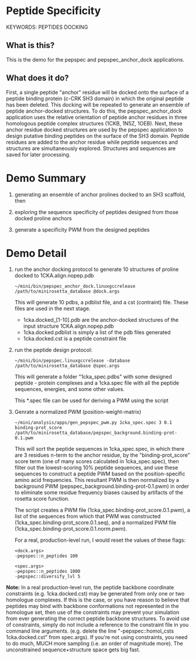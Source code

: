 # Peptide Specificity
KEYWORDS: PEPTIDES DOCKING
## What is this?
This is the demo for the pepspec and pepspec_anchor_dock applications.

## What does it do?
First, a single peptide "anchor" residue will be docked onto the surface of a peptide binding protein (c-CRK SH3 domain) in which the original peptide has been deleted. This docking will be repeated to generate an ensemble of peptide anchor-docked structures. To do this, the pepspec_anchor_dock application uses the relative orientation of peptide anchor residues in three homologous peptide complex structures (1CKB, 1N5Z, 1OEB).
Next, these anchor residue docked structures are used by the pepspec application to design putative binding peptides on the surface of the SH3 domain. Peptide residues are added to the anchor residue while peptide sequences and structures are simultaneously explored. Structures and sequences are saved for later processing.

# Demo Summary 
1. generating an ensemble of anchor prolines docked to an SH3 scaffold, then

2. exploring the sequence specificity of peptides designed from those docked proline anchors

3. generate a specificity PWM from the designed peptides

# Demo Detail
1. run the anchor docking protocol to generate 10 structures of proline docked to 1CKA.align.nopep.pdb
    ```
    ~/mini/bin/pepspec_anchor_dock.linuxgccrelease /path/to/minirosetta_database @dock.args
    ```

    This will generate 10 pdbs, a pdblist file, and a cst (contraint) file. These files are used in the next stage.

    - 1cka.docked_[1-10].pdb are the anchor-docked structures of the input structure 1CKA.align.nopep.pdb
    - 1cka.docked.pdblist is simply a list of the pdb files generated
    - 1cka.docked.cst is a peptide constraint file

2. run the peptide design protocol:
    ```
    ~/mini/bin/pepspec.linuxgccrelease -database /path/to/minirosetta_database @spec.args
    ```

    This will generate a folder "1cka_spec.pdbs" with some designed peptide - protein complexes and
a 1cka.spec file with all the peptide sequences, energies, and some other values.

    This *.spec file can be used for deriving a PWM using the script

3. Genrate a normalized PWM (position-weight-matrix)
    ```
    ~/mini/analysis/apps/gen_pepspec_pwm.py 1cka_spec.spec 3 0.1 binding-prot_score /path/to/minirosetta_database/pepspec_background.binding-prot-0.1.pwm
    ```

    This will sort the peptide sequences in 1cka_spec.spec, in which there are 3 residues n-term to the anchor residue, by the "binding-prot_score" score term (one of many scores calculated in 1cka_spec.spec), then filter out the lowest-scoring 10% peptide sequences, and use these sequences to construct a peptide PWM based on the position-specific amino acid frequencies. This resultant PWM is then normalized by a background PWM (pepspec_background.binding-prot-0.1.pwm) in order to eliminate some residue frequency biases caused by artifacts of the rosetta score function.

    The script creates a PWM file (1cka_spec.binding-prot_score.0.1.pwm), a list of the sequences from which that PWM was constructed (1cka_spec.binding-prot_score.0.1.seq), and a normalized PWM file (1cka_spec.binding-prot_score.0.1.norm.pwm).

    For a real, production-level run, I would reset the values of these flags:
    ```
    <dock.args>
    -pepspec::n_peptides 100
    
    <spec.args>
    -pepspec::n_peptides 1000
    -pepspec::diversify_lvl 5
    ```

**Note:**
	In a real production-level run, the peptide backbone coordinate constraints (e.g. 1cka.docked.cst) may be generated from only one or two homologue complexes. If this is the case, or you have reason to believe that peptides may bind with backbone conformations not represented in the homologue set, then use of the constraints may prevent your simulation from ever generating the correct peptide backbone structures.
	To avoid use of constraints, simply do not include a reference to the constraint file in you command line arguments. (e.g. delete the line "-pepspec::homol_csts 1cka.docked.cst" from spec.args).
	If you're not using constraints, you need to do much, MUCH more sampling (i.e. an order of magnitude more).
The unconstrained sequence+structure space gets big fast.

